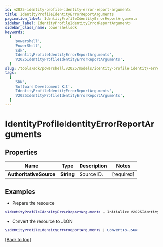 ```yaml
---
id: v2025-identity-profile-identity-error-report-arguments
title: IdentityProfileIdentityErrorReportArguments
pagination_label: IdentityProfileIdentityErrorReportArguments
sidebar_label: IdentityProfileIdentityErrorReportArguments
sidebar_class_name: powershellsdk
keywords:
  [
    'powershell',
    'PowerShell',
    'sdk',
    'IdentityProfileIdentityErrorReportArguments',
    'V2025IdentityProfileIdentityErrorReportArguments',
  ]
slug: /tools/sdk/powershell/v2025/models/identity-profile-identity-error-report-arguments
tags:
  [
    'SDK',
    'Software Development Kit',
    'IdentityProfileIdentityErrorReportArguments',
    'V2025IdentityProfileIdentityErrorReportArguments',
  ]
---
```


# IdentityProfileIdentityErrorReportArguments

## Properties

| Name                    | Type       | Description | Notes      |
| ----------------------- | ---------- | ----------- | ---------- |
| **AuthoritativeSource** | **String** | Source ID.  | [required] |

## Examples

- Prepare the resource

```powershell
$IdentityProfileIdentityErrorReportArguments = Initialize-V2025IdentityProfileIdentityErrorReportArguments  -AuthoritativeSource 1234sourceId5678902
```

- Convert the resource to JSON

```powershell
$IdentityProfileIdentityErrorReportArguments | ConvertTo-JSON
```

[[Back to top]](#)
